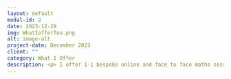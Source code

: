 ```yaml
---
layout: default
modal-id: 2
date: 2023-12-29
img: WhatIofferToo.png
alt: image-alt
project-date: December 2023
client: ""
category: What I Offer
description: <p> I offer 1-1 bespoke online and face to face maths sessions for students from year 7 upwards. Online lessons use Microsoft Teams and a collaborative whiteboard so that students and I can work simultaneously. Face to face lessons are held at my home in a dedicated learning area where all my resources are to hand. </p> <p> In the first session, I focus on what the student’s goals are and then what their current needs are and any known gaps of knowledge. I can tutor maths in all stages of secondary education from Year 7 through to Year 13 as well as functional skills maths for adults. </p> <br> <h3>Early Secondary</h3> <br> <p> I work alongside multiple school schemes of learning by pre-teaching topics at the student’s own pace. They gain confidence in the key principles enabling more independent work in school, accessing more complex questions, and speeding up progress. We also focus on any lost prior learning in order to plug the gaps and develop core skills further. </p> <br> <h3> GCSE </h3> <br> <p> Students in their final year, for both Foundation and Higher, have a bespoke course delivered in two parts. First, we review all the key topics, complimented with topic specific exam questions, aimed at embedding key skills and developing understanding and application. The second part of the course focuses on exam technique and how to maximise marks by identifying the key skill being assessed in the question and analysing the mark scheme to better understand what the examiner is looking for. We continuously practise how to work through a question methodically and how to communicate our understanding in the best way. </p> <br> <h3> A level </h3> <br> <p> Students studying A level maths have individual sessions working through topics of their choosing to develop understanding and application, in particular by practising with targeted past exam questions. This can be in conjunction with school schemes of learning or independently. In Year 13 this is mainly done through past exam paper question practise. </p>
---
```

